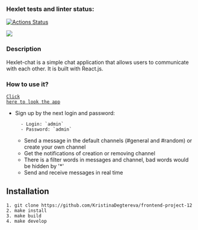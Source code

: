 ### Hexlet tests and linter status:
[![Actions Status](https://github.com/KristinaDegtereva/frontend-project-12/actions/workflows/hexlet-check.yml/badge.svg)](https://github.com/KristinaDegtereva/frontend-project-12/actions)

<a href="https://codeclimate.com/github/KristinaDegtereva/frontend-project-12/maintainability"><img src="https://api.codeclimate.com/v1/badges/cdd821acde3ccb8c3d5a/maintainability" /></a>


### Description

Hexlet-chat is a simple chat application that allows users to communicate with each other. It is built with React.js.

### How to use it?

<code>[Click here to look the app](https://frontend-project-12-h1v6.onrender.com)</code> 
- Sign up by the next login and password:

        - Login: `admin`
        - Password: `admin`


  - Send a message in the default channels (#general and #random) or create your own channel
  - Get the notifications of creation or removing channel
  - There is a filter words in messages and channel, bad words would be hidden by '*'
  - Send and receive messages in real time

## Installation

 ```
 1. git clone https://github.com/KristinaDegtereva/frontend-project-12
 2. make install
 3. make build
 4. make develop
 ```